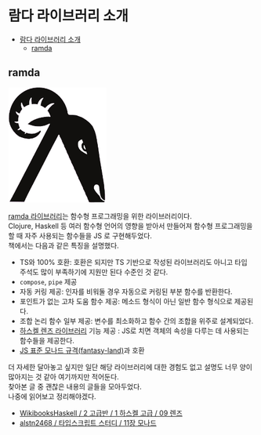 # 람다 라이브러리 소개

- [람다 라이브러리 소개](#람다-라이브러리-소개)
  - [ramda](#ramda)

## ramda

![ramda 라이브러리 공식 로고](ramdaFilled_200x235.png)

[ramda 라이브러리](https://ramdajs.com/)는 함수형 프로그래밍을 위한 라이브러리이다.  
Clojure, Haskell 등 여러 함수형 언어의 영향을 받아서 만들어져 함수형 프로그래밍을 할 때 자주 사용되는 함수들을 JS 로 구현해두었다.  
책에서는 다음과 같은 특징을 설명했다.

- TS와 100% 호환: 호환은 되지만 TS 기반으로 작성된 라이브러리도 아니고 타입 주석도 많이 부족하기에 지원만 된다 수준인 것 같다.
- `compose`, `pipe` 제공
- 자동 커링 제공: 인자를 비워둘 경우 자동으로 커링된 부분 함수를 반환한다.
- 포인트가 없는 고차 도움 함수 제공: 메소드 형식이 아닌 일반 함수 형식으로 제공된다.
- 조합 논리 함수 일부 제공: 변수를 최소화하고 함수 간의 조합을 위주로 설계되었다.
- [하스켈 렌즈 라이브러리](https://hackage.haskell.org/package/lens) 기능 제공 : JS로 치면 객체의 속성을 다루는 데 사용되는 함수들을 제공한다.
- [JS 표준 모나드 규격(fantasy-land)](https://github.com/fantasyland/fantasy-land)과 호환

더 자세한 달아놓고 싶지만 일단 해당 라이브러리에 대한 경험도 없고 설명도 너무 양이 많아지는 것 같아 여기까지만 적어둔다.  
찾아본 글 중 괜찮은 내용의 글들을 모아두었다.  
나중에 읽어보고 정리해야겠다.

- [WikibooksHaskell / 2 고급반 / 1 하스켈 고급 / 09 렌즈](https://wikidocs.net/4218)
- [alstn2468 / 타입스크립트 스터디 / 11장 모나드](https://github.com/alstn2468/typescript-programming-study/blob/master/Summary/ms/Chapter_11/11.md)
